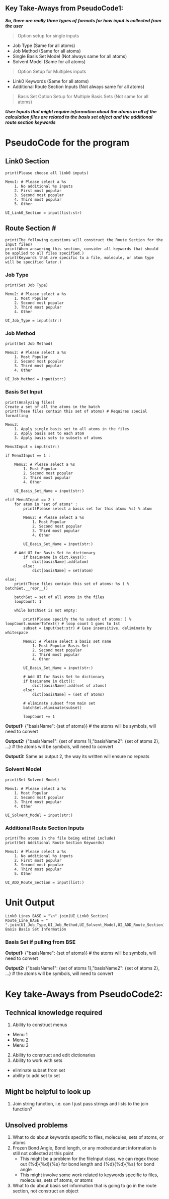 ## Key Take-Aways from PseudoCode1:

***So, there are really three types of formats for how input is collected from the user***

> Option setup for single inputs
- Job Type (Same for all atoms)
- Job Method (Same for all atoms)
- Single Basis Set Model (Not always same for all atoms)
- Solvent Model (Same for all atoms)

> Option Setup for Multiples inputs
- Link0 Keywords (Same for all atoms)
- Additional Route Section Inputs (Not always same for all atoms)
> Basis Set Option Setup for Multiple Basis Sets (Not same for all atoms)

***User Inputs that might require information about the atoms in all of the calculation files are related to the basis set object and the additional route section keywords***

# PseudoCode for the program

## Link0 Section
    print(Please choose all link0 inputs)

    Menu1: # Please select a %s
        1. No additional %s inputs 
        2. First most popular
        3. Second most popular
        4. Third most popular
        5. Other

    UI_Link0_Section = input(list:str)

## Route Section *#*
    print(The following questions will construct the Route Section for the input files)
    print(When answering this section, consider all keywords that should be applied to all files specified.)
    print(Keywords that are specific to a file, molecule, or atom type will be specified later.)

### Job Type
    print(Set Job Type)

    Menu2: # Please select a %s
        1. Most Popular 
        2. Second most popular
        3. Third most popular
        4. Other

    UI_Job_Type = input(str:)

### Job Method
    print(Set Job Method)

    Menu2: # Please select a %s
        1. Most Popular 
        2. Second most popular
        3. Third most popular
        4. Other

    UI_Job_Method = input(str:)

### Basis Set Input

    print(Analyzing files)
    Create a set of all the atoms in the batch
    print(These files contain this set of atoms) # Requires special formatting

    Menu3:
        1. Apply single basis set to all atoms in the files
        2. Apply basis set to each atom
        3. Apply basis sets to subsets of atoms

    Menu3Input = input(str:)

    if Menu3Input == 1 :

        Menu2: # Please select a %s
            1. Most Popular 
            2. Second most popular
            3. Third most popular
            4. Other

        UI_Basis_Set_Name = input(str:)

    elif Menu3Input == 2 :
        for atom in "set of atoms" :
            print(Please select a basis set for this atom: %s) % atom

            Menu2: # Please select a %s
                1. Most Popular 
                2. Second most popular
                3. Third most popular
                4. Other

            UI_Basis_Set_Name = input(str:)

        # Add UI for Basis Set to dictionary
            if basisName in dict.keys():
                dict[basisName].add(atom)
            else:
                dict[basisName] = set(atom)

    else:
        print(These files contain this set of atoms: %s ) % batchSet.__repr__()

        batchSet = set of all atoms in the files
        loopCount: 1

        while batchSet is not empty:

            print(Please specify the %s subset of atoms: ) % loopCount.numberToText() # loop count 1 goes to 1st
            subset = input(set:str) # Case insensitive, deliminate by whitespace

            Menu2: # Please select a basis set name
                1. Most Popular Basis Set
                2. Second most popular
                3. Third most popular
                4. Other

            UI_Basis_Set_Name = input(str:)

            # Add UI for Basis Set to dictionary
            if basisname in dict():
                dict[basisName].add(set of atoms)
            else:
                dict[basisName] = (set of atoms)
            
            # eliminate subset from main set
            batchSet.eliminate(subset)

            loopCount += 1

**Output1:** {"basisName": {set of atoms}} # the atoms will be symbols, will need to convert

**Output2:** {"basisName1": {set of atoms 1},"basisName2": {set of atoms 2}, ...} # the atoms will be symbols, will need to convert

**Output3:** Same as output 2, the way its written will ensure no repeats

### Solvent Model
    print(Set Solvent Model)

    Menu1: # Please select a %s
        1. Most Popular 
        2. Second most popular
        3. Third most popular
        4. Other

    UI_Solvent_Model = input(str:)

### Additional Route Section Inputs
    print(The atoms in the file being edited include)
    print(Set Additional Route Section Keywords)

    Menu1: # Please select a %s
        1. No additional %s inputs 
        2. First most popular
        3. Second most popular
        4. Third most popular
        5. Other

    UI_ADD_Route_Section = input(list:)

# Unit Output
    Link0_Lines_BASE = "\n".join(UI_Link0_Section) 
    Route_Line_BASE = " ".join(UI_Job_Type,UI_Job_Method,UI_Solvent_Model,UI_ADD_Route_Section)
    Basis Basis Set Information

### Basis Set if pulling from BSE

**Output1:** {"basisName": {set of atoms}} # the atoms will be symbols, will need to convert

**Output2:** {"basisName1": {set of atoms 1},"basisName2": {set of atoms 2}, ...} # the atoms will be symbols, will need to convert

# Key take-Aways from PseudoCode2:

## Technical knowledge required

1. Ability to construct menus
- Menu 1
- Menu 2
- Menu 3
2. Ability to construct and edit dictionaries
3. Ability to work with sets
- eliminate subset from set
 - ability to add set to set

## Might be helpful to look up
1. Join string function, i.e. can I just pass strings and lists to the join function?

## Unsolved problems
1. What to do about keywords specific to files, molecules, sets of atoms, or atoms
2. Frozen Bond Angle, Bond length, or any modredundant information is still not collected at this point
   - This might be a problem for the fileInput class, we can regex those out {%d}{%d}{%s} for bond length and {%d}{%d}{%s} for bond angle
   - This might involve some work related to keywords specific to files, molecules, sets of atoms, or atoms
3. What to do about basis set information that is going to go in the route section, not construct an object